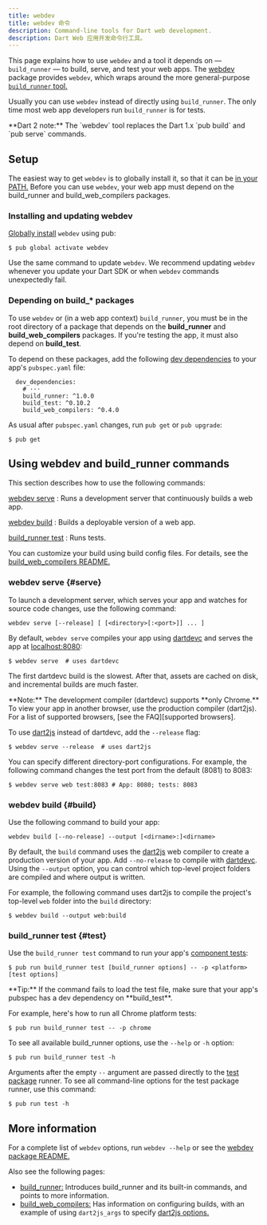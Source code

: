 ```yaml
---
title: webdev
title: webdev 命令
description: Command-line tools for Dart web development.
description: Dart Web 应用开发命令行工具。
---
```

<!--?code-excerpt path-base="examples/ng/doc"?-->

This page explains how to use `webdev` and
a tool it depends on — `build_runner` —
to build, serve, and test your web apps.
The [webdev][] package provides `webdev`,
which wraps around the more general-purpose
[`build_runner` tool.][build_runner]

Usually you can use `webdev` instead of directly using `build_runner`.
The only time most web app developers run `build_runner` is for tests.

<aside class="alert alert-info" markdown="1">
  **Dart 2 note:**
  The `webdev` tool replaces the Dart 1.x `pub build` and `pub serve` commands.
</aside>

## Setup

The easiest way to get `webdev` is to globally install it,
so that it can be [in your PATH.][PATH]
Before you can use `webdev`,
your web app must depend on the
build_runner and build_web_compilers packages.


### Installing and updating webdev

[Globally install][] `webdev` using pub:

```terminal
$ pub global activate webdev
```

Use the same command to update `webdev`.
We recommend updating `webdev` whenever you update your Dart SDK
or when `webdev` commands unexpectedly fail.

[Globally install]: /tools/pub/cmd/pub-global


### Depending on build_* packages

To use `webdev` or (in a web app context) `build_runner`,
you must be in the root directory of a package that depends on 
the **build_runner** and **build_web_compilers** packages.
If you're testing the app,
it must also depend on **build_test**.

To depend on these packages,
add the following [dev dependencies][]
to your app's `pubspec.yaml` file:

<!--?code-excerpt "quickstart/pubspec.yaml (build dependencies)"?-->
```
  dev_dependencies:
    # ···
    build_runner: ^1.0.0
    build_test: ^0.10.2
    build_web_compilers: ^0.4.0
```

As usual after `pubspec.yaml` changes, run `pub get` or `pub upgrade`:

```terminal
$ pub get
```
## Using webdev and build_runner commands

This section describes how to use the following commands:

[webdev serve](#serve)
: Runs a development server that continuously builds a web app.

[webdev build](#build)
: Builds a deployable version of a web app.

[build_runner test](#test)
: Runs tests.

You can customize your build using build config files. For details, see
the [build_web_compilers README.][build_web_compilers]


### webdev serve {#serve}

To launch a development server, which serves your app and watches for source
code changes, use the following command:

```
webdev serve [--release] [ [<directory>[:<port>]] ... ]
```

By default, `webdev serve` compiles your app using [dartdevc][] and 
serves the app at [localhost:8080](localhost:8080):

```terminal
$ webdev serve  # uses dartdevc
```

The first dartdevc build is the slowest. After that, assets are cached on disk,
and incremental builds are much faster.

<aside class="alert alert-info" markdown="1">
  **Note:** The development compiler (dartdevc) supports **only Chrome.**
  To view your app in another browser,
  use the production compiler (dart2js).
  For a list of supported browsers, [see the FAQ][supported browsers].
</aside>

To use [dart2js][] instead of dartdevc, add the `--release` flag:

```terminal
$ webdev serve --release  # uses dart2js
```

You can specify different directory-port configurations. For example, the
following command changes the test port from the default (8081) to 8083:

```terminal
$ webdev serve web test:8083 # App: 8080; tests: 8083
```


### webdev build {#build}

Use the following command to build your app:

```
webdev build [--no-release] --output [<dirname>:]<dirname>
```

By default, the `build` command uses the [dart2js][] web compiler to create a
production version of your app. Add `--no-release` to compile with [dartdevc][].
Using the `--output` option, you can control which top-level project folders are
compiled and where output is written.

For example, the following command uses dart2js to compile the project's
top-level `web` folder into the `build` directory:

```terminal
$ webdev build --output web:build
```


### build_runner test {#test}

Use the `build_runner test` command to run your app's [component tests][]:

```
$ pub run build_runner test [build_runner options] -- -p <platform> [test options]
```

<aside class="alert alert-info" markdown="1">
  **Tip:**
  If the command fails to load the test file,
  make sure that your app's pubspec has a dev dependency on
  **build_test**.
</aside>

For example, here's how to run all Chrome platform tests:

```terminal
$ pub run build_runner test -- -p chrome
```

To see all available build_runner options, use the `--help` or `-h` option:

```terminal
$ pub run build_runner test -h
```

Arguments after the empty `--` argument
are passed directly to the [test package][] runner.
To see all command-line options for the test package runner,
use this command:

```terminal
$ pub run test -h
```


## More information

For a complete list of `webdev` options, run `webdev --help` or see the
[webdev package README.][webdev]

Also see the following pages:

* [build_runner:][build_runner]
  Introduces build_runner and its built-in commands,
  and points to more information.
* [build_web_compilers:][build_web_compilers]
  Has information on configuring builds,
  with an example of using `dart2js_args` to specify
  [dart2js options.][]

[build_runner]: /tools/build_runner
[build_runner test]: #test
[build_web_compilers]: {{site.pub-pkg}}/build_web_compilers
[component tests]: {{site.angulardart}}/guide/testing/component
[dart2js]: /tools/dart2js
[dart2js options.]: /tools/dart2js#options
[dartdevc]: /tools/dartdevc
[dev dependencies]: /tools/pub/dependencies#dev-dependencies
[PATH]: /tools/pub/cmd/pub-global#running-a-script-from-your-path
[supported browsers]: /faq#q-what-browsers-do-you-support-as-javascript-compilation-targets
[test package]: {{site.pub-pkg}}/test
[webdev]: {{site.pub-pkg}}/webdev
